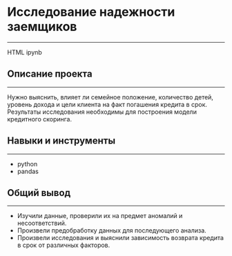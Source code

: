 # Исследование надежности заемщиков
---
HTML ipynb


## Описание проекта
---
Нужно выяснить, влияет ли семейное положение, количество детей, уровень дохода и цели клиента на факт погашения кредита в срок. Результаты исследования необходимы для построения модели кредитного скоринга.


## Навыки и инструменты
---
- python
- pandas


## Общий вывод
---
- Изучили данные, проверили их на предмет аномалий и несоответствий.
- Произвели предобработку данных для последующего анализа.
- Произвели исследования и выяснили зависимость возврата кредита в срок от различных факторов.

